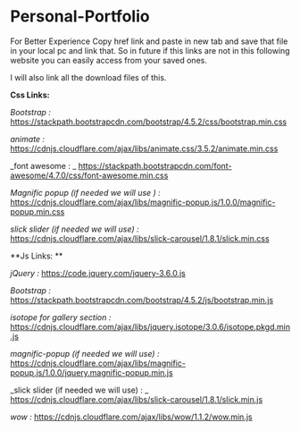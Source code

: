 # Personal-Portfolio

For Better Experience Copy href link and paste in new tab and save that file in your local pc and link that. So in future if this links are not in this following website you can easily access from your saved ones.

I will also link all the download files of this.


**Css Links:**

_Bootstrap :_
https://stackpath.bootstrapcdn.com/bootstrap/4.5.2/css/bootstrap.min.css

_animate :_
https://cdnjs.cloudflare.com/ajax/libs/animate.css/3.5.2/animate.min.css

_font awesome : _
https://stackpath.bootstrapcdn.com/font-awesome/4.7.0/css/font-awesome.min.css

_Magnific popup (if needed we will use ) :_
https://cdnjs.cloudflare.com/ajax/libs/magnific-popup.js/1.0.0/magnific-popup.min.css

_slick slider (if needed we will use) :_
https://cdnjs.cloudflare.com/ajax/libs/slick-carousel/1.8.1/slick.min.css
   
**Js Links: **

_jQuery :_
https://code.jquery.com/jquery-3.6.0.js

_Bootstrap :_
https://stackpath.bootstrapcdn.com/bootstrap/4.5.2/js/bootstrap.min.js

_isotope for gallery section :_
https://cdnjs.cloudflare.com/ajax/libs/jquery.isotope/3.0.6/isotope.pkgd.min.js

_magnific-popup (if needed we will use) :_
https://cdnjs.cloudflare.com/ajax/libs/magnific-popup.js/1.0.0/jquery.magnific-popup.min.js

_slick slider (if needed we will use) : _
https://cdnjs.cloudflare.com/ajax/libs/slick-carousel/1.8.1/slick.min.js

_wow :_
https://cdnjs.cloudflare.com/ajax/libs/wow/1.1.2/wow.min.js
    
    
